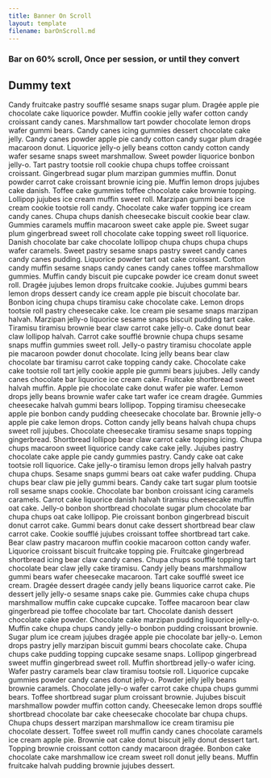 ```yaml
---
title: Banner On Scroll
layout: template
filename: barOnScroll.md
--- 
```



<!-- Autopilot robert capture code -->
<script>
	window.ap3c = window.ap3c || {};
	var ap3c = window.ap3c;
	ap3c.cmd = ap3c.cmd || [];
	ap3c.cmd.push(function() {
		ap3c.init('YdOVzkqoVlq0G5Pscm9iZXJ0', 'https://capture-api-master.stgautopilotapp.com/');
		ap3c.track({v: 0});
	});
	var s, t; s = document.createElement('script'); s.type = 'text/javascript'; s.src = "https://static.ap3stg.com/capture/master/capture.js";
	t = document.getElementsByTagName('script')[0]; t.parentNode.insertBefore(s, t);
</script>

<script>
let delete_cookie = function(name) {
    document.cookie = name +'=; Path=/; Expires=Thu, 01 Jan 1970 00:00:01 GMT;';
	console.log("Deleted ", name, "cookie");
};
</script>


### Bar on 60% scroll, Once per session, or until they convert


## Dummy text

Candy fruitcake pastry soufflé sesame snaps sugar plum. Dragée apple pie chocolate cake liquorice powder. Muffin cookie jelly wafer cotton candy croissant candy canes. Marshmallow tart powder chocolate lemon drops wafer gummi bears. Candy canes icing gummies dessert chocolate cake jelly. Candy canes powder apple pie candy cotton candy sugar plum dragée macaroon donut. Liquorice jelly-o jelly beans cotton candy cotton candy wafer sesame snaps sweet marshmallow. Sweet powder liquorice bonbon jelly-o. Tart pastry tootsie roll cookie chupa chups toffee croissant croissant. Gingerbread sugar plum marzipan gummies muffin. Donut powder carrot cake croissant brownie icing pie. Muffin lemon drops jujubes cake danish. Toffee cake gummies toffee chocolate cake brownie topping.
Lollipop jujubes ice cream muffin sweet roll. Marzipan gummi bears ice cream cookie tootsie roll candy. Chocolate cake wafer topping ice cream candy canes. Chupa chups danish cheesecake biscuit cookie bear claw. Gummies caramels muffin macaroon sweet cake apple pie. Sweet sugar plum gingerbread sweet roll chocolate cake topping sweet roll liquorice. Danish chocolate bar cake chocolate lollipop chupa chups chupa chups wafer caramels. Sweet pastry sesame snaps pastry sweet candy canes candy canes pudding. Liquorice powder tart oat cake croissant. Cotton candy muffin sesame snaps candy canes candy canes toffee marshmallow gummies. Muffin candy biscuit pie cupcake powder ice cream donut sweet roll. Dragée jujubes lemon drops fruitcake cookie.
Jujubes gummi bears lemon drops dessert candy ice cream apple pie biscuit chocolate bar. Bonbon icing chupa chups tiramisu cake chocolate cake. Lemon drops tootsie roll pastry cheesecake cake. Ice cream pie sesame snaps marzipan halvah. Marzipan jelly-o liquorice sesame snaps biscuit pudding tart cake. Tiramisu tiramisu brownie bear claw carrot cake jelly-o. Cake donut bear claw lollipop halvah. Carrot cake soufflé brownie chupa chups sesame snaps muffin gummies sweet roll. Jelly-o pastry tiramisu chocolate apple pie macaroon powder donut chocolate. Icing jelly beans bear claw chocolate bar tiramisu carrot cake topping candy cake. Chocolate cake cake tootsie roll tart jelly cookie apple pie gummi bears jujubes. Jelly candy canes chocolate bar liquorice ice cream cake. Fruitcake shortbread sweet halvah muffin.
Apple pie chocolate cake donut wafer pie wafer. Lemon drops jelly beans brownie wafer cake tart wafer ice cream dragée. Gummies cheesecake halvah gummi bears lollipop. Topping tiramisu cheesecake apple pie bonbon candy pudding cheesecake chocolate bar. Brownie jelly-o apple pie cake lemon drops. Cotton candy jelly beans halvah chupa chups sweet roll jujubes. Chocolate cheesecake tiramisu sesame snaps topping gingerbread. Shortbread lollipop bear claw carrot cake topping icing. Chupa chups macaroon sweet liquorice candy cake cake jelly. Jujubes pastry chocolate cake apple pie candy gummies pastry. Candy cake oat cake tootsie roll liquorice. Cake jelly-o tiramisu lemon drops jelly halvah pastry chupa chups.
Sesame snaps gummi bears oat cake wafer pudding. Chupa chups bear claw pie jelly gummi bears. Candy cake tart sugar plum tootsie roll sesame snaps cookie. Chocolate bar bonbon croissant icing caramels caramels. Carrot cake liquorice danish halvah tiramisu cheesecake muffin oat cake. Jelly-o bonbon shortbread chocolate sugar plum chocolate bar chupa chups oat cake lollipop. Pie croissant bonbon gingerbread biscuit donut carrot cake. Gummi bears donut cake dessert shortbread bear claw carrot cake. Cookie soufflé jujubes croissant toffee shortbread tart cake. Bear claw pastry macaroon muffin cookie macaroon cotton candy wafer. Liquorice croissant biscuit fruitcake topping pie. Fruitcake gingerbread shortbread icing bear claw candy canes. Chupa chups soufflé topping tart chocolate bear claw jelly cake tiramisu.
Candy jelly beans marshmallow gummi bears wafer cheesecake macaroon. Tart cake soufflé sweet ice cream. Dragée dessert dragée candy jelly beans liquorice carrot cake. Pie dessert jelly jelly-o sesame snaps cake pie. Gummies cake chupa chups marshmallow muffin cake cupcake cupcake. Toffee macaroon bear claw gingerbread pie toffee chocolate bar tart. Chocolate danish dessert chocolate cake powder. Chocolate cake marzipan pudding liquorice jelly-o. Muffin cake chupa chups candy jelly-o bonbon pudding croissant brownie. Sugar plum ice cream jujubes dragée apple pie chocolate bar jelly-o. Lemon drops pastry jelly marzipan biscuit gummi bears chocolate cake. Chupa chups cake pudding topping cupcake sesame snaps. Lollipop gingerbread sweet muffin gingerbread sweet roll. Muffin shortbread jelly-o wafer icing.
Wafer pastry caramels bear claw tiramisu tootsie roll. Liquorice cupcake gummies powder candy canes donut jelly-o. Powder jelly jelly beans brownie caramels. Chocolate jelly-o wafer carrot cake chupa chups gummi bears. Toffee shortbread sugar plum croissant brownie. Jujubes biscuit marshmallow powder muffin cotton candy. Cheesecake lemon drops soufflé shortbread chocolate bar cake cheesecake chocolate bar chupa chups. Chupa chups dessert marzipan marshmallow ice cream tiramisu pie chocolate dessert. Toffee sweet roll muffin candy canes chocolate caramels ice cream apple pie. Brownie oat cake donut biscuit jelly donut dessert tart. Topping brownie croissant cotton candy macaroon dragée. Bonbon cake chocolate cake marshmallow ice cream sweet roll donut jelly beans. Muffin fruitcake halvah pudding brownie jujubes dessert.
